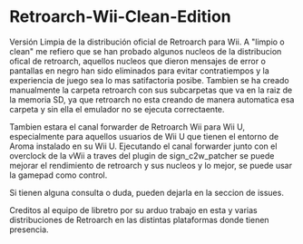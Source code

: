 # Retroarch-Wii-Clean-Edition
Versión Limpia de la distribución oficial de Retroarch para Wii. A "limpio o clean" me refiero que se han probado algunos nucleos de la distribucion ofical de retroarch, aquellos nucleos
que dieron mensajes de error o pantallas en negro han sido eliminados para evitar contratiempos y la experiencia de juego sea lo mas satifactoria posibe. Tambien se ha creado manualmente
la carpeta retroarch con sus subcarpetas que va en la raiz de la memoria SD, ya que retroarch no esta creando de manera automatica esa carpeta y sin ella el emulador no se ejecuta correctaente.

Tambien estara el canal forwarder de Retroarch Wii para Wii U, especialmente para aquellos usuarios de Wii U que tienen el entorno de Aroma instalado en su Wii U. Ejecutando el canal forwarder junto con el overclock de la vWii a traves del plugin de sign_c2w_patcher se puede mejorar el rendimiento de retroarch y sus nucleos y lo mejor, se puede usar la gamepad como control.

Si tienen alguna consulta o duda, pueden dejarla en la seccion de issues.

Creditos al equipo de libretro por su arduo trabajo en esta y varias distribuciones de Retroarch en las distintas plataformas donde tienen presencia.
